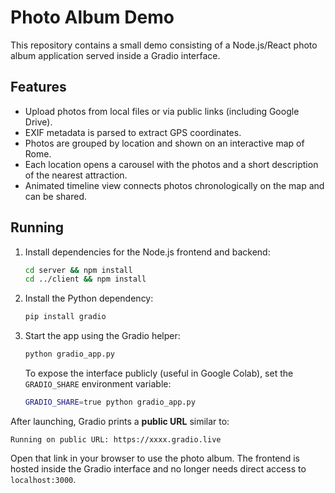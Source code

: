 # Photo Album Demo

This repository contains a small demo consisting of a Node.js/React photo album application served inside a Gradio interface.

## Features

- Upload photos from local files or via public links (including Google Drive).
- EXIF metadata is parsed to extract GPS coordinates.
- Photos are grouped by location and shown on an interactive map of Rome.
- Each location opens a carousel with the photos and a short description of the nearest attraction.
- Animated timeline view connects photos chronologically on the map and can be shared.

## Running

1. Install dependencies for the Node.js frontend and backend:
   ```bash
   cd server && npm install
   cd ../client && npm install
   ```
2. Install the Python dependency:
   ```bash
   pip install gradio
   ```
3. Start the app using the Gradio helper:
   ```bash
   python gradio_app.py
   ```

   To expose the interface publicly (useful in Google Colab), set
   the `GRADIO_SHARE` environment variable:

   ```bash
   GRADIO_SHARE=true python gradio_app.py
   ```

After launching, Gradio prints a **public URL** similar to:

```
Running on public URL: https://xxxx.gradio.live
```

Open that link in your browser to use the photo album. The frontend is hosted inside the Gradio interface and no longer needs direct access to `localhost:3000`.
